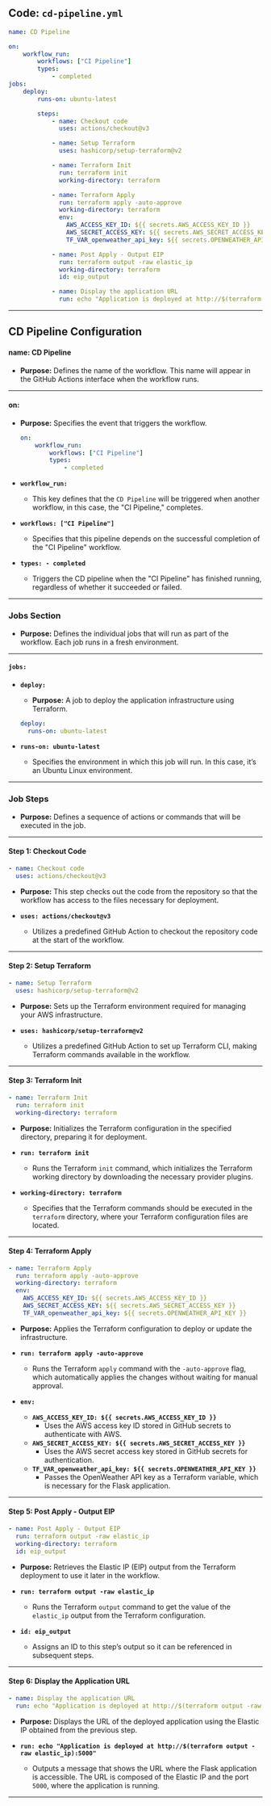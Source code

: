 
## **Code:** `cd-pipeline.yml`

```YAML
name: CD Pipeline

on:
    workflow_run:
        workflows: ["CI Pipeline"]
        types:
            - completed
jobs:
    deploy:
        runs-on: ubuntu-latest

        steps:
            - name: Checkout code
              uses: actions/checkout@v3

            - name: Setup Terraform
              uses: hashicorp/setup-terraform@v2

            - name: Terraform Init
              run: terraform init
              working-directory: terraform

            - name: Terraform Apply
              run: terraform apply -auto-approve
              working-directory: terraform
              env:
                AWS_ACCESS_KEY_ID: ${{ secrets.AWS_ACCESS_KEY_ID }}
                AWS_SECRET_ACCESS_KEY: ${{ secrets.AWS_SECRET_ACCESS_KEY }}
                TF_VAR_openweather_api_key: ${{ secrets.OPENWEATHER_API_KEY }}

            - name: Post Apply - Output EIP
              run: terraform output -raw elastic_ip
              working-directory: terraform
              id: eip_output

            - name: Display the application URL
              run: echo "Application is deployed at http://$(terraform output -raw elastic_ip):5000"
```


---

## **CD Pipeline Configuration**

#### **name: CD Pipeline**

- **Purpose:** Defines the name of the workflow. This name will appear in the GitHub Actions interface when the workflow runs.

---

#### **on:**
- **Purpose:** Specifies the event that triggers the workflow.

  ```yaml
  on:
      workflow_run:
          workflows: ["CI Pipeline"]
          types:
              - completed
  ```

- **`workflow_run:`**
  - This key defines that the `CD Pipeline` will be triggered when another workflow, in this case, the "CI Pipeline," completes.

- **`workflows: ["CI Pipeline"]`**
  - Specifies that this pipeline depends on the successful completion of the "CI Pipeline" workflow.

- **`types: - completed`**
  - Triggers the CD pipeline when the "CI Pipeline" has finished running, regardless of whether it succeeded or failed.

---

### **Jobs Section**

- **Purpose:** Defines the individual jobs that will run as part of the workflow. Each job runs in a fresh environment.

---

#### **`jobs:`**
- **`deploy:`**
  - **Purpose:** A job to deploy the application infrastructure using Terraform.

  ```yaml
  deploy:
    runs-on: ubuntu-latest
  ```

- **`runs-on: ubuntu-latest`**
  - Specifies the environment in which this job will run. In this case, it’s an Ubuntu Linux environment.

---

### **Job Steps**

- **Purpose:** Defines a sequence of actions or commands that will be executed in the job.

---

#### **Step 1: Checkout Code**

```yaml
- name: Checkout code
  uses: actions/checkout@v3
```

- **Purpose:** This step checks out the code from the repository so that the workflow has access to the files necessary for deployment.

- **`uses: actions/checkout@v3`**
  - Utilizes a predefined GitHub Action to checkout the repository code at the start of the workflow.

---

#### **Step 2: Setup Terraform**

```yaml
- name: Setup Terraform
  uses: hashicorp/setup-terraform@v2
```

- **Purpose:** Sets up the Terraform environment required for managing your AWS infrastructure.

- **`uses: hashicorp/setup-terraform@v2`**
  - Utilizes a predefined GitHub Action to set up Terraform CLI, making Terraform commands available in the workflow.

---

#### **Step 3: Terraform Init**

```yaml
- name: Terraform Init
  run: terraform init
  working-directory: terraform
```

- **Purpose:** Initializes the Terraform configuration in the specified directory, preparing it for deployment.

- **`run: terraform init`**
  - Runs the Terraform `init` command, which initializes the Terraform working directory by downloading the necessary provider plugins.

- **`working-directory: terraform`**
  - Specifies that the Terraform commands should be executed in the `terraform` directory, where your Terraform configuration files are located.

---

#### **Step 4: Terraform Apply**

```yaml
- name: Terraform Apply
  run: terraform apply -auto-approve
  working-directory: terraform
  env:
    AWS_ACCESS_KEY_ID: ${{ secrets.AWS_ACCESS_KEY_ID }}
    AWS_SECRET_ACCESS_KEY: ${{ secrets.AWS_SECRET_ACCESS_KEY }}
    TF_VAR_openweather_api_key: ${{ secrets.OPENWEATHER_API_KEY }}
```

- **Purpose:** Applies the Terraform configuration to deploy or update the infrastructure.

- **`run: terraform apply -auto-approve`**
  - Runs the Terraform `apply` command with the `-auto-approve` flag, which automatically applies the changes without waiting for manual approval.

- **`env:`**
  - **`AWS_ACCESS_KEY_ID: ${{ secrets.AWS_ACCESS_KEY_ID }}`**
    - Uses the AWS access key ID stored in GitHub secrets to authenticate with AWS.
  - **`AWS_SECRET_ACCESS_KEY: ${{ secrets.AWS_SECRET_ACCESS_KEY }}`**
    - Uses the AWS secret access key stored in GitHub secrets for authentication.
  - **`TF_VAR_openweather_api_key: ${{ secrets.OPENWEATHER_API_KEY }}`**
    - Passes the OpenWeather API key as a Terraform variable, which is necessary for the Flask application.

---

#### **Step 5: Post Apply - Output EIP**

```yaml
- name: Post Apply - Output EIP
  run: terraform output -raw elastic_ip
  working-directory: terraform
  id: eip_output
```

- **Purpose:** Retrieves the Elastic IP (EIP) output from the Terraform deployment to use it later in the workflow.

- **`run: terraform output -raw elastic_ip`**
  - Runs the Terraform `output` command to get the value of the `elastic_ip` output from the Terraform configuration.

- **`id: eip_output`**
  - Assigns an ID to this step’s output so it can be referenced in subsequent steps.

---

#### **Step 6: Display the Application URL**

```yaml
- name: Display the application URL
  run: echo "Application is deployed at http://$(terraform output -raw elastic_ip):5000"
```

- **Purpose:** Displays the URL of the deployed application using the Elastic IP obtained from the previous step.

- **`run: echo "Application is deployed at http://$(terraform output -raw elastic_ip):5000"`**
  - Outputs a message that shows the URL where the Flask application is accessible. The URL is composed of the Elastic IP and the port `5000`, where the application is running.

---

